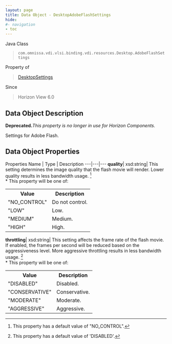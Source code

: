 ```yaml
---
layout: page
title: Data Object - DesktopAdobeFlashSettings
hide:
#- navigation
- toc
---
```






Java Class
> `com.omnissa.vdi.vlsi.binding.vdi.resources.Desktop.AdobeFlashSettings`

Property of
> [DesktopSettings](vdi.resources.Desktop.DesktopSettings.md#field_detail)

Since
> Horizon View 6.0


## Data Object Description

**Deprecated.**_This property is no longer in use for Horizon Components._

Settings for Adobe Flash.

## Data Object Properties
Properties
Name |  Type |  Description
---|---|---
**quality**|  xsd:string|  This setting determines the image quality that the flash movie will render. Lower quality results in less bandwidth usage. [^183] <br>* This property will be one of:<br><table><tr><th>Value</th><th>Description</th></tr><tr><td>"NO_CONTROL"</td><td>Do not control.</td></tr><tr><td>"LOW"</td><td>Low.</td></tr><tr><td>"MEDIUM"</td><td>Medium.</td></tr><tr><td>"HIGH"</td><td>High.</td></tr></table>
**throttling**|  xsd:string|  This setting affects the frame rate of the flash movie. If enabled, the frames per second will be reduced based on the aggressiveness level. More aggressive throttling results in less bandwidth usage. [^17] <br>* This property will be one of:<br><table><tr><th>Value</th><th>Description</th></tr><tr><td>"DISABLED"</td><td>Disabled.</td></tr><tr><td>"CONSERVATIVE"</td><td>Conservative.</td></tr><tr><td>"MODERATE"</td><td>Moderate.</td></tr><tr><td>"AGGRESSIVE"</td><td>Aggressive.</td></tr></table>
 


 


[^17]: This property has a default value of 'DISABLED'.
[^183]: This property has a default value of "NO_CONTROL".
